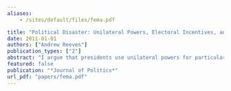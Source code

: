 ```yaml
---
aliases:
    - /sites/default/files/fema.pdf

title: "Political Disaster: Unilateral Powers, Electoral Incentives, and Presidential Disaster Declarations"
date: 2011-01-01
authors: ["Andrew Reeves"]
publication_types: ["2"]
abstract: "I argue that presidents use unilateral powers for particularistic aims to gain electoral support. Specifically, I examine presidential disaster declarations, which allow presidents to unilaterally authorize potentially billions of dollars to specific constituencies. In an analysis extending from 1981 to 2004, I find that a state’s electoral competitiveness influences whether they receive a disaster declaration from the president. A highly competitive state can expect to receive twice as many presidential disaster declarations as an uncompetitive state. This relationship has existed since the passage of the 1988 Stafford Act, which expanded the disaster declaration powers of the president. Additionally, I find that these decisions have the intended electoral benefits—voters react and reward presidents for presidential disaster declarations. A president can expect over a one point increase in a statewide contest in return for a single presidential disaster declaration."
featured: false
publication: "*Journal of Politics*"
url_pdf: "papers/fema.pdf"
---
```


